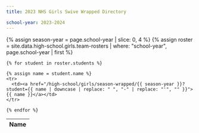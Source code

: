 ```yaml
---
title: 2023 NHS Girls Swive Wrapped Directory

school-year: 2023-2024
---
```


<table>
  <thead>
    <tr>
      <th>Name</th>
    </tr>
  </thead>
  <tbody>
    {% assign season-year = page.school-year | slice: 0, 4 %}
    {% assign roster = site.data.high-school.girls.team-rosters | where: "school-year", page.school-year | first %}

    {% for student in roster.students %}

    {% assign name = student.name %}
    <tr>
      <td><a href="/high-school/girls/season-wrapped/{{ season-year }}?student={{ name | downcase | replace: " ", "-" | replace: "'", "" }}">{{ name }}</a></td>
    </tr>

    {% endfor %}
  </tbody>
</table>

